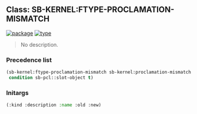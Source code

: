 ## Class: SB-KERNEL:FTYPE-PROCLAMATION-MISMATCH
[![package](https://img.shields.io/badge/Package-SB--KERNEL-5f9ea0.svg?style=social&colorA=999999)](../) [![type](https://img.shields.io/badge/Type-Class-5f9ea0.svg?style=social&colorA=999999)](../#class) 

> No description.

### Precedence list
```cl
(sb-kernel:ftype-proclamation-mismatch sb-kernel:proclamation-mismatch
 condition sb-pcl::slot-object t)
```
### Initargs
```cl
(:kind :description :name :old :new)
```
